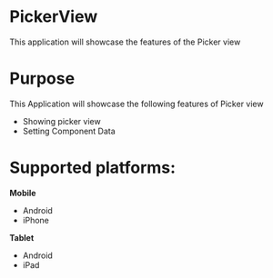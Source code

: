 PickerView
==================

This application will showcase the features of the Picker view


# Purpose
This Application will showcase the following features of Picker view

* Showing picker view
* Setting Component Data 

# Supported platforms:
**Mobile**
 * Android
 * iPhone

**Tablet** 
 * Android
 * iPad
